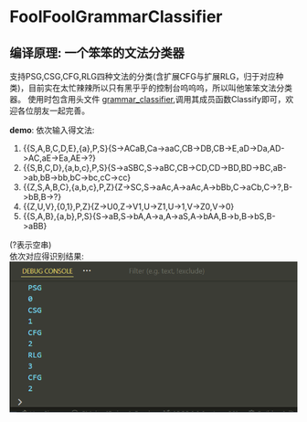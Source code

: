 # FoolFoolGrammarClassifier
## 编译原理: 一个笨笨的文法分类器
支持PSG,CSG,CFG,RLG四种文法的分类(含扩展CFG与扩展RLG，归于对应种类)，目前实在太忙辣辣所以只有黑乎乎的控制台呜呜呜，所以叫他笨笨文法分类器。
使用时包含用头文件 [grammar_classifier](./src/grammar_classifier.cpp),调用其成员函数Classify即可，欢迎各位朋友一起完善。

**demo**:
依次输入得文法:
1. {{S,A,B,C,D,E},{a},P,S}{S->ACaB,Ca->aaC,CB->DB,CB->E,aD->Da,AD->AC,aE->Ea,AE->?}
2. {{S,B,C,D},{a,b,c},P,S}{S->aSBC,S->aBC,CB->CD,CD->BD,BD->BC,aB->ab,bB->bb,bC->bc,cC->cc}
3. {{Z,S,A,B,C},{a,b,c},P,Z}{Z->SC,S->aAc,A->aAc,A->bBb,C->aCb,C->?,B->bB,B->?}
4. {{Z,U,V},{0,1},P,Z}{Z->U0,Z->V1,U->Z1,U->1,V->Z0,V->0}
5. {{S,A,B},{a,b},P,S}{S->aB,S->bA,A->a,A->aS,A->bAA,B->b,B->bS,B->aBB} 
 
(?表示空串)  
依次对应得识别结果:
<img src = 'img/new.png'>

